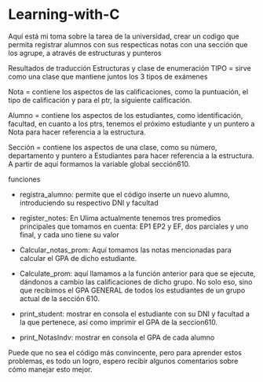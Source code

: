 # Learning-with-C
Aquí está mi toma sobre la tarea de la universidad, crear un codigo que permita registrar alumnos con sus respecticas notas con una sección que los agrupe, a através de estructuras y punteros

Resultados de traducción
Estructuras y clase de enumeración
TIPO = sirve como una clase que mantiene juntos los 3 tipos de exámenes

Nota = contiene los aspectos de las calificaciones, como la puntuación, el tipo de calificación y para el ptr, la siguiente calificación.

Alumno = contiene los aspectos de los estudiantes, como identificación, facultad, en cuanto a los ptrs, tenemos el próximo estudiante y un puntero a Nota para hacer referencia a la estructura.

Sección = contiene los aspectos de una clase, como su número, departamento y puntero a Estudiantes para hacer referencia a la estructura. A partir de aquí formamos la variable global sección610.

funciones
- registra_alumno: permite que el código inserte un nuevo alumno, introduciendo su respectivo DNI y facultad

- register_notes: En Ulima actualmente tenemos tres promedios principales que tomamos en cuenta: EP1 EP2 y EF, dos parciales y uno final, y cada uno tiene su valor
 
- Calcular_notas_prom: Aquí tomamos las notas mencionadas para calcular el GPA de dicho estudiante.

- Calculate_prom: aquí llamamos a la función anterior para que se ejecute, dándonos a cambio las calificaciones de dicho grupo.
  No solo eso, sino que recibimos el GPA GENERAL de todos los estudiantes de un grupo actual de la sección 610.

- print_student: mostrar en consola el estudiante con su DNI y facultad a la que pertenece, así como imprimir el GPA de la seccion610.

- print_NotasIndv: mostrar en consola el GPA de cada alumno
  
Puede que no sea el código más convincente, pero para aprender estos problemas, es todo un logro, espero recibir algunos comentarios sobre cómo manejar esto mejor.
